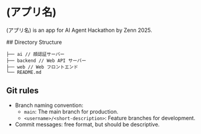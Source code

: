 # (アプリ名)
(アプリ名) is an app for AI Agent Hackathon by Zenn 2025.

## Directory Structure
```
├── ai // 顔認証サーバー
├── backend // Web API サーバー
├── web // Web フロントエンド
└── README.md
```

## Git rules
- Branch naming convention:
  - `main`: The main branch for production.
  - `<username>/<short-description>`: Feature branches for development.
- Commit messages: free format, but should be descriptive.